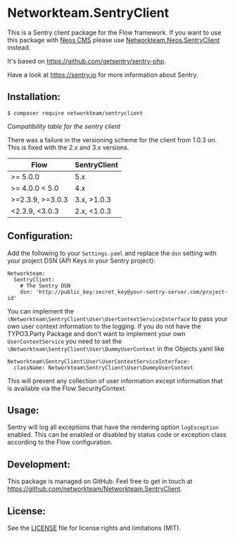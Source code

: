 Networkteam.SentryClient
========================

This is a Sentry client package for the Flow framework. If you want to use this package with [Neos CMS](https://www.neos.io/) please use
[Networkteam.Neos.SentryClient](https://github.com/networkteam/Networkteam.Neos.SentryClient) instead.

It's based on https://github.com/getsentry/sentry-php.

Have a look at https://sentry.io for more information about Sentry.

Installation:
-------------

    $ composer require networkteam/sentryclient

_Compatibility table for the sentry client_

There was a failure in the versioning scheme for the client from 1.0.3 on. This is fixed with the 2.x and 3.x versions.

|    Flow         |SentryClient |
|-----------------|-------------|
|>= 5.0.0         | 5.x         |
|>= 4.0.0 < 5.0   | 4.x         |
|>=2.3.9, >=3.0.3 | 3.x, >1.0.3 |
|<2.3.9, <3.0.3   | 2.x, <1.0.3 |

Configuration:
--------------

Add the following to your `Settings.yaml` and replace the `dsn` setting with your project DSN (API Keys in your Sentry project):

    Networkteam:
      SentryClient:
        # The Sentry DSN
        dsn: 'http://public_key:secret_key@your-sentry-server.com/project-id'

You can implement the `\Networkteam\SentryClient\User\UserContextServiceInterface` to pass your own user context 
information to the logging. If you do not have the TYPO3.Party Package and don't want to implement your own 
`UserContextService` you need to set the `\Networkteam\SentryClient\User\DummyUserContext` in the Objects.yaml like

    Networkteam\SentryClient\User\UserContextServiceInterface:
      className: Networkteam\SentryClient\User\DummyUserContext

This will prevent any collection of user information except information that is available via the Flow SecurityContext.

Usage:
------

Sentry will log all exceptions that have the rendering option `logException` enabled. This can be enabled or disabled
by status code or exception class according to the Flow configuration.

Development:
------------

This package is managed on GitHub. Feel free to get in touch at https://github.com/networkteam/Networkteam.SentryClient.

License:
--------

See the [LICENSE](LICENSE.md) file for license rights and limitations (MIT).
